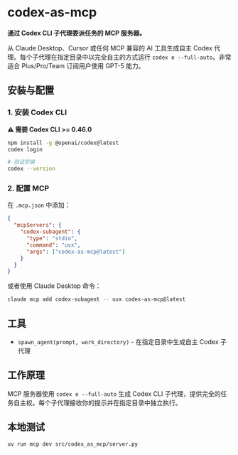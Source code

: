 # codex-as-mcp

**通过 Codex CLI 子代理委派任务的 MCP 服务器。**

从 Claude Desktop、Cursor 或任何 MCP 兼容的 AI 工具生成自主 Codex 代理。每个子代理在指定目录中以完全自主的方式运行 `codex e --full-auto`。非常适合 Plus/Pro/Team 订阅用户使用 GPT-5 能力。

## 安装与配置

### 1. 安装 Codex CLI

**⚠️ 需要 Codex CLI >= 0.46.0**

```bash
npm install -g @openai/codex@latest
codex login

# 验证安装
codex --version
```

### 2. 配置 MCP

在 `.mcp.json` 中添加：
```json
{
  "mcpServers": {
    "codex-subagent": {
      "type": "stdio",
      "command": "uvx",
      "args": ["codex-as-mcp@latest"]
    }
  }
}
```

或者使用 Claude Desktop 命令：
```bash
claude mcp add codex-subagent -- uvx codex-as-mcp@latest
```

## 工具

- `spawn_agent(prompt, work_directory)` - 在指定目录中生成自主 Codex 子代理

## 工作原理

MCP 服务器使用 `codex e --full-auto` 生成 Codex CLI 子代理，提供完全的任务自主权。每个子代理接收你的提示并在指定目录中独立执行。

## 本地测试
```shell
uv run mcp dev src/codex_as_mcp/server.py
```
